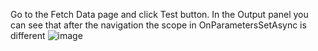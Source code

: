 Go to the Fetch Data page and click Test button.
In the Output panel you can see that after the navigation the scope in OnParametersSetAsync is different
![image](https://github.com/jan-drozen/Blazor-SimpleInjector/assets/22915271/c9fa84d8-848e-4ca4-806e-002887177c2c)
